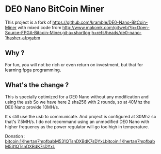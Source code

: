 DE0 Nano BitCoin Miner
======================

This project is a fork of https://github.com/kramble/DE0-Nano-BitCoin-Miner
with mixed code from http://www.makomk.com/gitweb/?p=Open-Source-FPGA-Bitcoin-Miner.git;a=shortlog;h=refs/heads/de0-nano-1hasher-afpgabm

Why ?
-----

For fun, you will not be rich or even return on investment, but that for
learning fpga programming.

What's the change ?
-------------------
This is specially optimized for a DE0 Nano without any modification and using
the usb 
So we have here 2 sha256 with 2 rounds, so at 40Mhz the DE0 Nano provide 10MH/s.

It s still use the usb to communicate. And project is configured at 30Mhz so
that's 7.5MH/s. I do not recommand using an unmodified DE0 Nano with higher
frequency as the power regulator will go too high in temperature.

Donation : [bitcoin:1Khertan7mpfbabM531QTsnDXBdK7sDYxLbitcoin:1Khertan7mpfbabM531QTsnDXBdK7sDYxL](bitcoin:1Khertan7mpfbabM531QTsnDXBdK7sDYxL)


